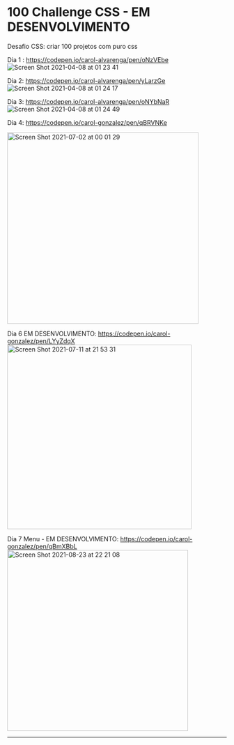 


# 100 Challenge CSS - EM DESENVOLVIMENTO

Desafio CSS: criar 100 projetos com puro css 

Dia 1 : https://codepen.io/carol-alvarenga/pen/oNzVEbe <br>
![Screen Shot 2021-04-08 at 01 23 41](https://user-images.githubusercontent.com/40405334/113968231-1044bd00-9809-11eb-9c61-a99fe74a5116.png)

Dia 2: https://codepen.io/carol-alvarenga/pen/yLarzGe <br>
![Screen Shot 2021-04-08 at 01 24 17](https://user-images.githubusercontent.com/40405334/113968276-26527d80-9809-11eb-9ddc-83a9c5004572.png)


Dia 3: https://codepen.io/carol-alvarenga/pen/oNYbNaR <br>
![Screen Shot 2021-04-08 at 01 24 49](https://user-images.githubusercontent.com/40405334/113968301-379b8a00-9809-11eb-9c0e-a26a38895905.png)

Dia 4: https://codepen.io/carol-gonzalez/pen/qBRVNKe <br>

<img width="439" alt="Screen Shot 2021-07-02 at 00 01 29" src="https://user-images.githubusercontent.com/40405334/124214489-aadf3000-dac8-11eb-891f-fd74238b0ad4.png">

Dia 6 EM DESENVOLVIMENTO: https://codepen.io/carol-gonzalez/pen/LYyZdqX <br>
<img width="423" alt="Screen Shot 2021-07-11 at 21 53 31" src="https://user-images.githubusercontent.com/40405334/125215654-715db000-e292-11eb-87f0-69019c476dd0.png">

Dia 7 Menu - EM DESENVOLVIMENTO: https://codepen.io/carol-gonzalez/pen/qBmXBbL <br>
<img width="415" alt="Screen Shot 2021-08-23 at 22 21 08" src="https://user-images.githubusercontent.com/40405334/130540297-1a292ec2-3475-4a28-9bf2-a335225ffdaa.png">








-----------------------------------------------------------------------------------------------------------------------


